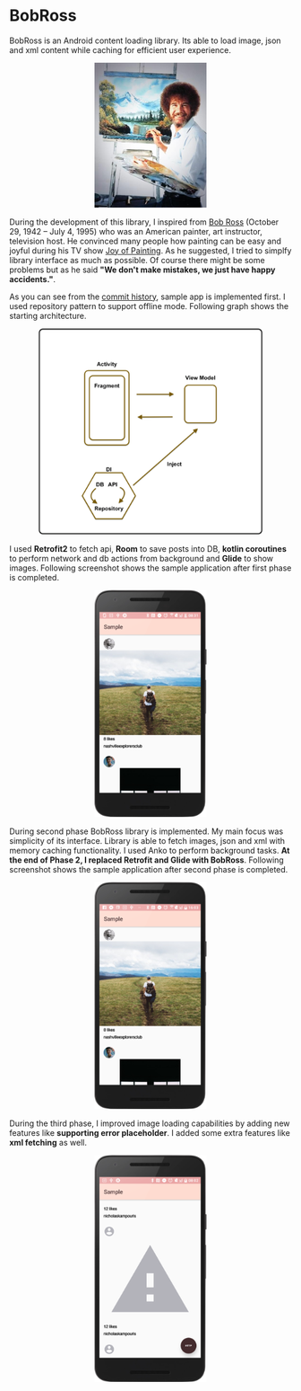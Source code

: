 # BobRoss

BobRoss is an Android content loading library. Its able to load image, json and xml content while caching for efficient user experience.
<p align="center">
  <img src="/screenshots/bobross.jpeg" width="200" title="Bob Ross">
</p>

During the development of this library, I inspired from [Bob Ross](https://en.wikipedia.org/wiki/Bob_Ross) (October 29, 1942 – July 4, 1995) who was an American painter, art instructor, television host. He convinced many people how painting can be easy and joyful during his TV show [Joy of Painting](https://en.wikipedia.org/wiki/The_Joy_of_Painting). As he suggested, I tried to simplfy library interface as much as possible. Of course there might be some problems but as he said **"We don't make mistakes, we just have happy accidents."**.

As you can see from the [commit history](https://github.com/dnkilic/BobRoss/commits/master), sample app is implemented first. I used repository pattern to support offline mode. Following graph shows the starting architecture.

<p align="center">
  <img src="/screenshots/initial_arc.png" width="400" title="Initial Architecture">
</p>

I used **Retrofit2** to fetch api, **Room** to save posts into DB, **kotlin coroutines** to perform network and db actions from background and **Glide** to show images. Following screenshot shows the sample application after first phase is completed. 
<p align="center">
  <img src="/screenshots/phase1.png" width="200" title="First Phase">
</p>

During second phase BobRoss library is implemented. My main focus was simplicity of its interface. Library is able to fetch images, json and xml with memory caching functionality. I used Anko to perform background tasks. **At the end of Phase 2, I replaced Retrofit and Glide with BobRoss**. Following screenshot shows the sample application after second phase is completed. 
<p align="center">
  <img src="/screenshots/phase2.png" width="200" title="Second Phase">
</p>

During the third phase, I improved image loading capabilities by adding new features like **supporting error placeholder**. I added some extra features like **xml fetching** as well. 
<p align="center">
  <img src="/screenshots/phase3.png" width="200" title="Third Phase">
</p>
